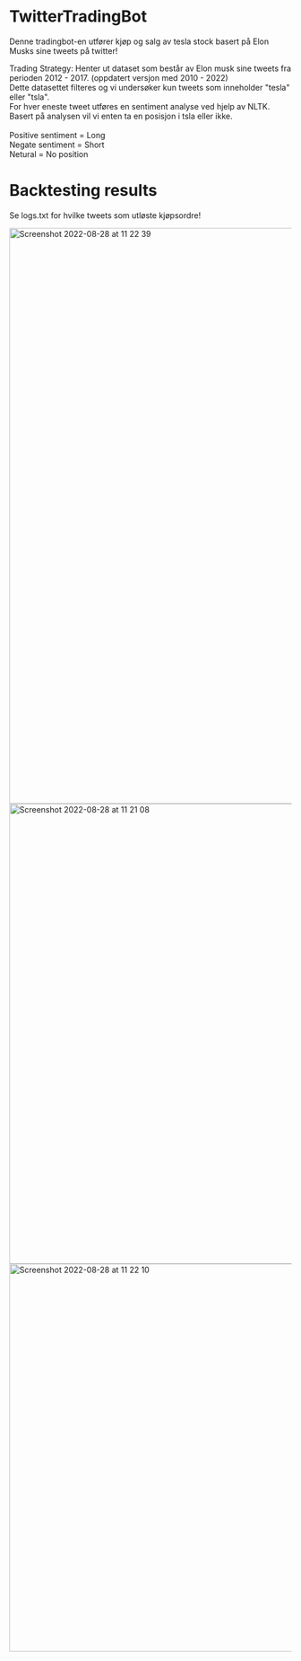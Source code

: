 # TwitterTradingBot

Denne tradingbot-en utfører kjøp og salg av tesla stock basert på Elon Musks sine tweets på twitter! 

Trading Strategy:
Henter ut dataset som består av Elon musk sine tweets fra perioden 2012 - 2017. (oppdatert versjon med 2010 - 2022)<br/>
Dette datasettet filteres og vi undersøker kun tweets som inneholder "tesla" eller "tsla". <br/>
For hver eneste tweet utføres en sentiment analyse ved hjelp av NLTK. <br/>
Basert på analysen vil vi enten ta en posisjon i tsla eller ikke. <br/>  <br/>
Positive sentiment = Long <br/>
Negate sentiment = Short <br/>
Netural = No position


# Backtesting results 

Se logs.txt for hvilke tweets som utløste kjøpsordre! 

<img width="1026" alt="Screenshot 2022-08-28 at 11 22 39" src="https://user-images.githubusercontent.com/91557392/187067067-c8aa98b7-ca13-4b0b-9a3b-fb7b9513afc7.png">

<img width="820" alt="Screenshot 2022-08-28 at 11 21 08" src="https://user-images.githubusercontent.com/91557392/187067019-9662449e-8619-414d-9abc-b33b32bfeb19.png">

<img width="691" alt="Screenshot 2022-08-28 at 11 22 10" src="https://user-images.githubusercontent.com/91557392/187067059-c0edc98e-aac1-404e-8a86-c9ceaf86b534.png">
